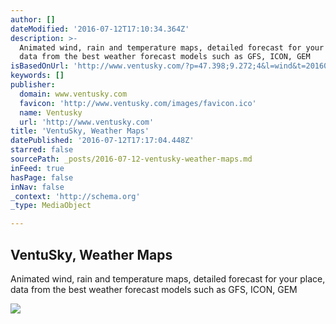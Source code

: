 ```yaml
---
author: []
dateModified: '2016-07-12T17:10:34.364Z'
description: >-
  Animated wind, rain and temperature maps, detailed forecast for your place,
  data from the best weather forecast models such as GFS, ICON, GEM
isBasedOnUrl: 'http://www.ventusky.com/?p=47.398;9.272;4&l=wind&t=20160712/17'
keywords: []
publisher:
  domain: www.ventusky.com
  favicon: 'http://www.ventusky.com/images/favicon.ico'
  name: Ventusky
  url: 'http://www.ventusky.com'
title: 'VentuSky, Weather Maps'
datePublished: '2016-07-12T17:17:04.448Z'
starred: false
sourcePath: _posts/2016-07-12-ventusky-weather-maps.md
inFeed: true
hasPage: false
inNav: false
_context: 'http://schema.org'
_type: MediaObject

---
```

<article style=""><h1>VentuSky, Weather Maps</h1><p>Animated wind, rain and temperature maps, detailed forecast for your place, data from the best weather forecast models such as GFS, ICON, GEM</p><img src="http://www.ventusky.com/images/social.jpg" /></article>